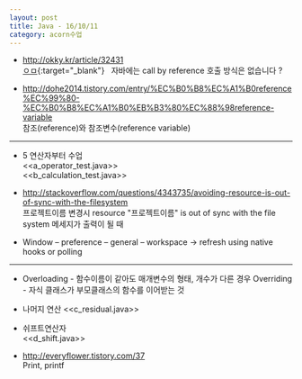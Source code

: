 ```yaml
---
layout: post
title: Java - 16/10/11
category: acorn수업
---
```


- http://okky.kr/article/32431  
[ㅇㅁ](http://okky.kr/article/32431){:target="_blank"}  
자바에는 call by reference 호출 방식은 없습니다 ?  
 
- http://dohe2014.tistory.com/entry/%EC%B0%B8%EC%A1%B0reference%EC%99%80-%EC%B0%B8%EC%A1%B0%EB%B3%80%EC%88%98reference-variable  
참조(reference)와 참조변수(reference variable) 
 
---

- 5 연산자부터 수업  
<<a_operator_test.java>>  
<<b_calculation_test.java>>
 
- http://stackoverflow.com/questions/4343735/avoiding-resource-is-out-of-sync-with-the-filesystem  
프로젝트이름 변경시 resource "프로젝트이름" is out of sync with the file system 
메세지가 출력이 될 때 
 
- Window – preference – general – workspace -> refresh using native hooks or polling  

---

- Overloading - 함수이름이 같아도 매개변수의 형태, 개수가 다른 경우 
Overriding - 자식 클래스가 부모클래스의 함수를 이어받는 것 
 
- 나머지 연산
<<c_residual.java>>
 
- 쉬프트연산자  
<<d_shift.java>>
  
- http://everyflower.tistory.com/37  
Print, printf
